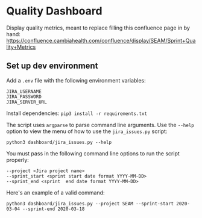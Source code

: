 # Quality Dashboard

Display quality metrics, meant to replace filling this confluence page in by hand: https://confluence.cambiahealth.com/confluence/display/SEAM/Sprint+Quality+Metrics

## Set up dev environment
Add a `.env` file with the following environment variables:
```
JIRA_USERNAME
JIRA_PASSWORD
JIRA_SERVER_URL
```

Install dependencies:
`pip3 install -r requirements.txt`

The script uses `argparse` to parse command line arguments. Use the `--help` option to view the menu of how to use the `jira_issues.py` script:

`python3 dashboard/jira_issues.py --help`

You must pass in the following command line options to run the script properly:

```
--project <Jira project name>
--sprint_start <sprint start date format YYYY-MM-DD>
--sprint_end <sprint  end date format YYYY-MM-DD>
```

Here's an example of a valid command:

`python3 dashboard/jira_issues.py --project SEAM --sprint-start 2020-03-04 --sprint-end 2020-03-18`